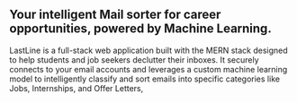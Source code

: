 ## Your intelligent Mail sorter for career opportunities, powered by Machine Learning.

LastLine is a full-stack web application built with the MERN stack designed to help students and job seekers declutter their inboxes.
It securely connects to your email accounts and leverages a custom machine learning model to intelligently classify and sort emails into specific categories like Jobs, Internships, and Offer Letters,
